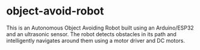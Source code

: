 # object-avoid-robot
This is an Autonomous Object Avoiding Robot built using an Arduino/ESP32 and an ultrasonic sensor. The robot detects obstacles in its path and intelligently navigates around them using a motor driver and DC motors.
